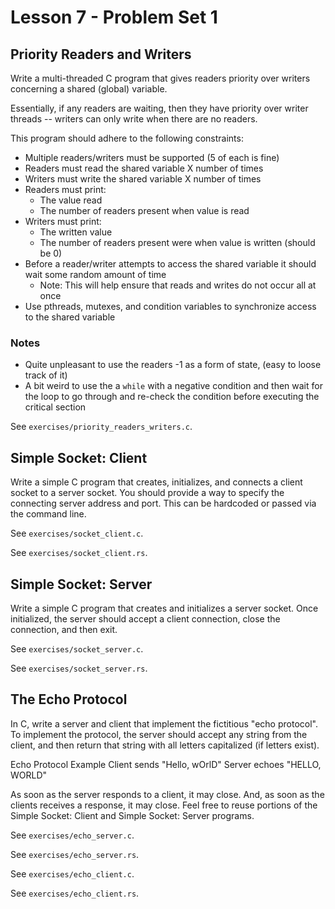 # Lesson 7 - Problem Set 1

## Priority Readers and Writers

Write a multi-threaded C program that gives readers priority over writers concerning a shared (global) variable.

Essentially, if any readers are waiting, then they have priority over writer threads -- writers can only write when there are no readers.

This program should adhere to the following constraints:

* Multiple readers/writers must be supported (5 of each is fine)
* Readers must read the shared variable X number of times
* Writers must write the shared variable X number of times
* Readers must print:
  * The value read
  * The number of readers present when value is read
* Writers must print:
  * The written value
  * The number of readers present were when value is written (should be 0)
* Before a reader/writer attempts to access the shared variable it should wait some random amount of time
  * Note: This will help ensure that reads and writes do not occur all at once
* Use pthreads, mutexes, and condition variables to synchronize access to the shared variable

### Notes

* Quite unpleasant to use the readers -1 as a form of state, (easy to loose track of it)
* A bit weird to use the a `while` with a negative condition and then wait for the loop to go through and re-check the condition before executing the critical section

See `exercises/priority_readers_writers.c`.

## Simple Socket: Client

Write a simple C program that creates, initializes, and connects a client socket to a server socket. You should provide a way to specify the connecting server address and port. This can be hardcoded or passed via the command line.

See `exercises/socket_client.c`.

See `exercises/socket_client.rs`.

## Simple Socket: Server

Write a simple C program that creates and initializes a server socket. Once initialized, the server should accept a client connection, close the connection, and then exit.

See `exercises/socket_server.c`.

See `exercises/socket_server.rs`.

## The Echo Protocol

In C, write a server and client that implement the fictitious "echo protocol". To implement the protocol, the server should accept any string from the client, and then return that string with all letters capitalized (if letters exist).

Echo Protocol Example
Client sends "Hello, wOrlD"
Server echoes "HELLO, WORLD"

As soon as the server responds to a client, it may close. And, as soon as the clients receives a response, it may close. Feel free to reuse portions of the Simple Socket: Client and Simple Socket: Server programs.


See `exercises/echo_server.c`.

See `exercises/echo_server.rs`.

See `exercises/echo_client.c`.

See `exercises/echo_client.rs`.
